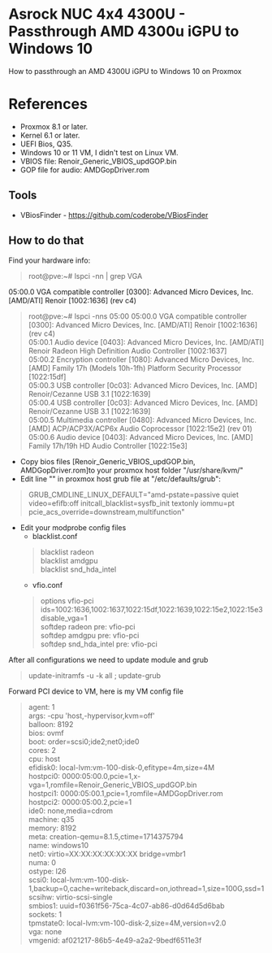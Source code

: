 # Asrock NUC 4x4 4300U - Passthrough AMD 4300u iGPU to Windows 10

How to passthrough an AMD 4300U iGPU to Windows 10 on Proxmox


# References

- Proxmox 8.1 or later.
- Kernel 6.1 or later.
- UEFI Bios, Q35.
- Windows 10 or 11 VM, I didn't test on Linux VM.
- VBIOS file: Renoir_Generic_VBIOS_updGOP.bin
- GOP file for audio: AMDGopDriver.rom

## Tools

- VBiosFinder - https://github.com/coderobe/VBiosFinder

## How to do that

Find your hardware info:
> root@pve:~# lspci -nn | grep VGA

05:00.0 VGA compatible controller [0300]: Advanced Micro Devices, Inc. [AMD/ATI] Renoir [1002:1636] (rev c4)

> root@pve:~# lspci -nns 05:00
> 05:00.0 VGA compatible controller [0300]: Advanced Micro Devices, Inc. [AMD/ATI] Renoir [1002:1636] (rev c4)<br>
05:00.1 Audio device [0403]: Advanced Micro Devices, Inc. [AMD/ATI] Renoir Radeon High Definition Audio Controller [1002:1637]<br>
05:00.2 Encryption controller [1080]: Advanced Micro Devices, Inc. [AMD] Family 17h (Models 10h-1fh) Platform Security Processor [1022:15df]<br>
05:00.3 USB controller [0c03]: Advanced Micro Devices, Inc. [AMD] Renoir/Cezanne USB 3.1 [1022:1639]<br>
05:00.4 USB controller [0c03]: Advanced Micro Devices, Inc. [AMD] Renoir/Cezanne USB 3.1 [1022:1639]<br>
05:00.5 Multimedia controller [0480]: Advanced Micro Devices, Inc. [AMD] ACP/ACP3X/ACP6x Audio Coprocessor [1022:15e2] (rev 01)<br>
05:00.6 Audio device [0403]: Advanced Micro Devices, Inc. [AMD] Family 17h/19h HD Audio Controller [1022:15e3]

- Copy bios files [Renoir_Generic_VBIOS_updGOP.bin, AMDGopDriver.rom]to your proxmox host folder "/usr/share/kvm/"
- Edit line "" in proxmox host grub file at "/etc/defaults/grub":
> GRUB_CMDLINE_LINUX_DEFAULT="amd-pstate=passive quiet video=efifb:off initcall_blacklist=sysfb_init textonly iommu=pt pcie_acs_override=downstream,multifunction"

- Edit your modprobe config files
	- blacklist.conf
	> blacklist radeon<br>
	blacklist amdgpu<br>
	blacklist snd_hda_intel
	- vfio.conf
	> options vfio-pci ids=1002:1636,1002:1637,1022:15df,1022:1639,1022:15e2,1022:15e3 disable_vga=1<br>
	softdep radeon pre: vfio-pci<br>
	softdep amdgpu pre: vfio-pci<br>
	softdep snd_hda_intel pre: vfio-pci

After all configurations we need to update module and grub
> update-initramfs -u -k all ; update-grub

Forward PCI device to VM, here is my VM config file

> agent: 1<br>
args: -cpu 'host,-hypervisor,kvm=off'<br>
balloon: 8192<br>
bios: ovmf<br>
boot: order=scsi0;ide2;net0;ide0<br>
cores: 2<br>
cpu: host<br>
efidisk0: local-lvm:vm-100-disk-0,efitype=4m,size=4M<br>
hostpci0: 0000:05:00.0,pcie=1,x-vga=1,romfile=Renoir_Generic_VBIOS_updGOP.bin<br>
hostpci1: 0000:05:00.1,pcie=1,romfile=AMDGopDriver.rom<br>
hostpci2: 0000:05:00.2,pcie=1<br>
ide0: none,media=cdrom<br>
machine: q35<br>
memory: 8192<br>
meta: creation-qemu=8.1.5,ctime=1714375794<br>
name: windows10<br>
net0: virtio=XX:XX:XX:XX:XX:XX bridge=vmbr1<br>
numa: 0<br>
ostype: l26<br>
scsi0: local-lvm:vm-100-disk-1,backup=0,cache=writeback,discard=on,iothread=1,size=100G,ssd=1<br>
scsihw: virtio-scsi-single<br>
smbios1: uuid=f0361f56-75ca-4c07-ab86-d0d64d5d6bab<br>
sockets: 1<br>
tpmstate0: local-lvm:vm-100-disk-2,size=4M,version=v2.0<br>
vga: none<br>
vmgenid: af021217-86b5-4e49-a2a2-9bedf6511e3f
